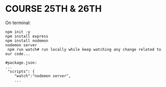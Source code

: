 # COURSE 25TH & 26TH #

On terminal:
```
npm init -y
npm install express
npm install nodemon
nodemon server
 npm run watch# run locally while keep watching any change related to our code...
```


```
#package.json:
...
 "scripts": {
    "watch":"nodemon server",
    ...
```

